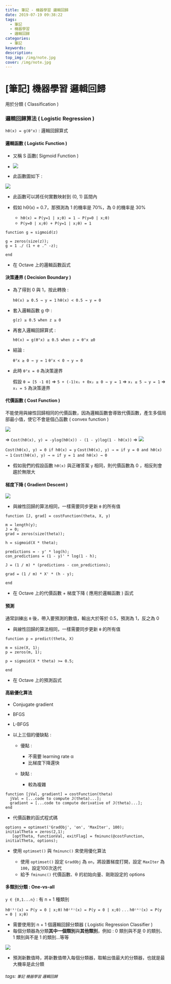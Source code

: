 ```yaml
---
title: 筆記 - 機器學習 邏輯回歸
date: 2019-07-19 09:38:22
tags:
  - 筆記
  - 機器學習
  - 邏輯回歸
categories:
  - 筆記
keywords:
description:
top_img: /img/note.jpg
cover: /img/note.jpg
---
```

# [筆記] 機器學習 邏輯回歸

用於分類 ( Classification )

### 邏輯回歸算法 ( Logistic Regression )

`hθ(x) = g(θᵀx)` : 邏輯回歸算式

#### 邏輯函數 ( Logistic Function )

* 又稱 S 函數( Sigmoid Function )

* ![](https://i.imgur.com/JoFwfc8.png)

* 此函數圖如下 :

![](https://i.imgur.com/5nhFFfr.png)

* 此函數可以將任何實數映射到 (0, 1) 區間內
* 假如 hΘ(x) = 0.7，那預測為 1 的機率是 70%，為 0 的機率是 30%

    * `hθ(x) = P(y=1 | x;θ) = 1 − P(y=0 | x;θ)`
    * `P(y=0 | x;θ) + P(y=1 | x;θ) = 1`

```Octave=
function g = sigmoid(z)

g = zeros(size(z));
g = 1 ./ (1 + e .^ -z);

end
```

* 在 Octave 上的邏輯函數函式

#### 決策邊界 ( Decision Boundary )

* 為了得到 0 與 1，按此轉換 :

    `hθ(x) ≥ 0.5 → y = 1`
    `hθ(x) < 0.5 → y = 0`

* 套入邏輯函數 g 中 :

    `g(z) ≥ 0.5 when z ≥ 0`

* 再套入邏輯回歸算式 :

    `hθ(x) = g(θᵀx) ≥ 0.5 when z = θᵀx ≥0`

* 結論 :

    `θᵀx ≥ 0 → y = 1`
    `θᵀx < 0 → y = 0`

* 此時 `θᵀx = 0` 為決策邊界

    假設 `θ = [5 -1 0]`
    ⇒ `5 + (-1)x₁ + 0x₂ ≥ 0 → y = 1`
    ⇒ `x₁ ≤ 5 → y = 1`
    ⇒ `x₁ = 5` 為決策邊界

#### 代價函數 ( Cost Function )

不能使用與線性回歸相同的代價函數，因為邏輯函數會導致代價函數，產生多個局部最小值，使它不會是個凸函數 ( convex function )

![](https://i.imgur.com/16FsaIJ.png)

⇒ `Cost(hθ(x), y) = -ylog(hθ(x)) - (1 - y)log(1 - hθ(x))`
⇒ ![](https://i.imgur.com/Yq4Ec4L.png)

`Cost(hθ(x), y) = 0 if hθ(x) = y`
`Cost(hθ(x), y) → ∞ if y = 0 and hθ(x) → 1`
`Cost(hθ(x), y) → ∞ if y = 1 and hθ(x) → 0`

* 假如我們的假設函數 `hθ(x)` 與正確答案 `y` 相同，則代價函數為 0 ，相反則會趨於無限大

#### 梯度下降 ( Gradient Descent )

![](https://i.imgur.com/05LyUzd.png)

* 與線性回歸的算法相同，一樣需要同步更新 `θ` 的所有值

```Octave=
function [J, grad] = costFunction(theta, X, y)

m = length(y);
J = 0;
grad = zeros(size(theta));

h = sigmoid(X * theta);

predictions = - y' * log(h);
con_predictions = (1 - y)' * log(1 - h);

J = (1 / m) * (predictions - con_predictions);

grad = (1 / m) * X' * (h - y);

end
```

* 在 Octave 上的代價函數 + 梯度下降 ( 應用於邏輯函數 ) 函式

#### 預測

通常訓練出 `θ` 後，帶入要預測的數值，輸出大於等於 0.5，預測為 1，反之為 0

* 與線性回歸的算法相同，一樣需要同步更新 `θ` 的所有值

```Octave=
function p = predict(theta, X)

m = size(X, 1);
p = zeros(m, 1);

p = sigmoid(X * theta) >= 0.5;

end
```

* 在 Octave 上的預測函式

#### 高級優化算法

* Conjugate gradient
* BFGS
* L-BFGS
* 以上三個的優缺點 :

    * 優點 :

        * 不需要 learning rate α
        * 比梯度下降還快

    * 缺點 :

        * 較為複雜

```Octave=
function [jVal, gradient] = costFunction(theta)
  jVal = [...code to compute J(theta)...];
  gradient = [...code to compute derivative of J(theta)...];
end
```

* 代價函數的函式程式碼

```Octave=
options = optimset('GradObj', 'on', 'MaxIter', 100);
initialTheta = zeros(2,1);
   [optTheta, functionVal, exitFlag] = fminunc(@costFunction, initialTheta, options);
```

* 使用 `optimset()` 與 `fminunc()` 來使用優化算法

    * 使用 `optimset()` 設定 `GradObj` 為 `on`，將設置梯度打開，設定 `MaxIter` 為 `100`，設定100次迭代
    * 給予 `fminunc()` 代價函數、θ 的初始向量、剛剛設定的 options

#### 多類別分類 : One-vs-all

`y ∈ {0,1...n}` : 有 n + 1 種類別

`hθ⁽¹⁾(x) = P(y = 0 | x;θ)`
`hθ⁽²⁾(x) = P(y = 0 | x;θ)`
. . .
`hθ⁽ⁿ⁾(x) = P(y = 0 | x;θ)`

* 需要使用到 n + 1 個邏輯回歸分類器 ( Logistic Regression Classifier )
* 每個分類器為分類**其中一個類別**與**其他類別**，例如 : 0 類別與不是 0 的類別、1 類別與不是 1 的類別...等等

![](https://i.imgur.com/bevfnR3.png)

* 預測新數值時，將新數值帶入每個分類器，取輸出值最大的分類器，也就是最大機率是此分類

###### tags: `筆記` `機器學習` `邏輯回歸`